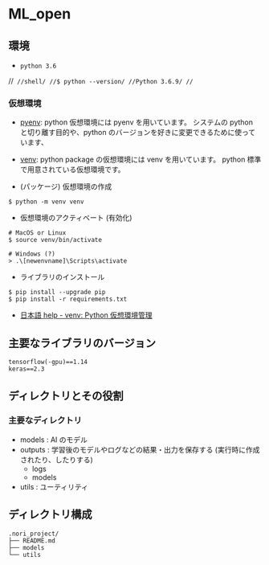 # ML_open

## 環境
* `python 3.6`


//```
//shell/
//$ python --version/
//Python 3.6.9/
//```


### 仮想環境

* [pyenv](https://github.com/pyenv/pyenv):
  python 仮想環境には pyenv を用いています。
  システムの python と切り離す目的や、python のバージョンを好きに変更できるために使っています、
* [venv](https://docs.python.org/3.8/library/venv.html):
  python package の仮想環境には venv を用いています。
  python 標準で用意されている仮想環境です。

* (パッケージ) 仮想環境の作成

```shell
$ python -m venv venv
```

* 仮想環境のアクティベート (有効化)

```shell
# MacOS or Linux
$ source venv/bin/activate

# Windows (?)
> .\[newenvname]\Scripts\activate
```

* ライブラリのインストール

```shell
$ pip install --upgrade pip
$ pip install -r requirements.txt
```


* [日本語 help - venv: Python 仮想環境管理](https://qiita.com/fiftystorm36/items/b2fd47cf32c7694adc2e)


## 主要なライブラリのバージョン

```
tensorflow(-gpu)==1.14
keras==2.3
```

## ディレクトリとその役割

### 主要なディレクトリ
* models    : AI のモデル
* outputs   : 学習後のモデルやログなどの結果・出力を保存する (実行時に作成されたり、したりする)
	- logs
	- models
* utils     : ユーティリティ

## ディレクトリ構成

```
.nori_project/
├── README.md
├── models
└── utils
```
